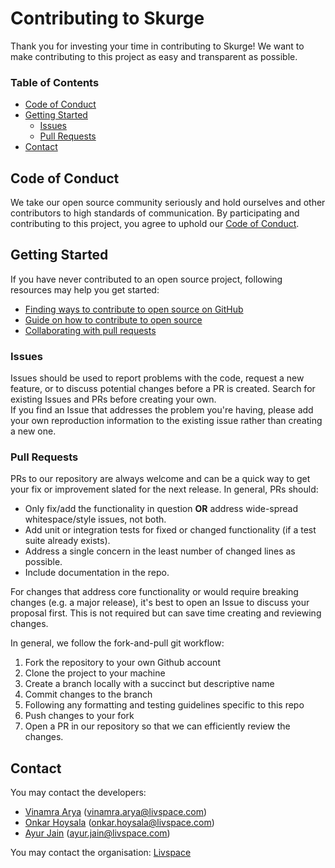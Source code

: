 # Contributing to Skurge

Thank you for investing your time in contributing to Skurge! We want to make contributing to this project as easy and transparent as possible.

### Table of Contents
* [Code of Conduct](#code-of-conduct)
* [Getting Started](#getting-started)
    * [Issues](#issues)
    * [Pull Requests](#pull-requests)
* [Contact](#Contact)

## Code of Conduct

We take our open source community seriously and hold ourselves and other contributors to high standards of communication. By participating and contributing to this project, you agree to uphold our [Code of Conduct](code_of_conduct.md).

## Getting Started
If you have never contributed to an open source project, following resources may help you get started:
* [Finding ways to contribute to open source on GitHub](https://docs.github.com/en/get-started/exploring-projects-on-github/finding-ways-to-contribute-to-open-source-on-github)
* [Guide on how to contribute to open source](https://opensource.guide/how-to-contribute/#how-to-submit-a-contribution)
* [Collaborating with pull requests](https://docs.github.com/en/github/collaborating-with-pull-requests)

### Issues

Issues should be used to report problems with the code, request a new feature, or to discuss potential changes before a PR is created. Search for existing Issues and PRs before creating your own.
<br /> If you find an Issue that addresses the problem you're having, please add your own reproduction information to the existing issue rather than creating a new one.

### Pull Requests

PRs to our repository are always welcome and can be a quick way to get your fix or improvement slated for the next release. In general, PRs should:

- Only fix/add the functionality in question **OR** address wide-spread whitespace/style issues, not both.
- Add unit or integration tests for fixed or changed functionality (if a test suite already exists).
- Address a single concern in the least number of changed lines as possible.
- Include documentation in the repo.

For changes that address core functionality or would require breaking changes (e.g. a major release), it's best to open an Issue to discuss your proposal first. This is not required but can save time creating and reviewing changes.

In general, we follow the fork-and-pull git workflow:

1. Fork the repository to your own Github account
2. Clone the project to your machine
3. Create a branch locally with a succinct but descriptive name
4. Commit changes to the branch
5. Following any formatting and testing guidelines specific to this repo
6. Push changes to your fork
7. Open a PR in our repository so that we can efficiently review the changes.

## Contact
You may contact the developers:
* [Vinamra Arya](https://github.com/vinamraarya-livspace) (vinamra.arya@livspace.com)
* [Onkar Hoysala](https://github.com/onkarhoysalalivspace) (onkar.hoysala@livspace.com)
* [Ayur Jain](https://github.com/aj95) (ayur.jain@livspace.com)

You may contact the organisation: [Livspace](https://www.livspace.com/in/contact-us)